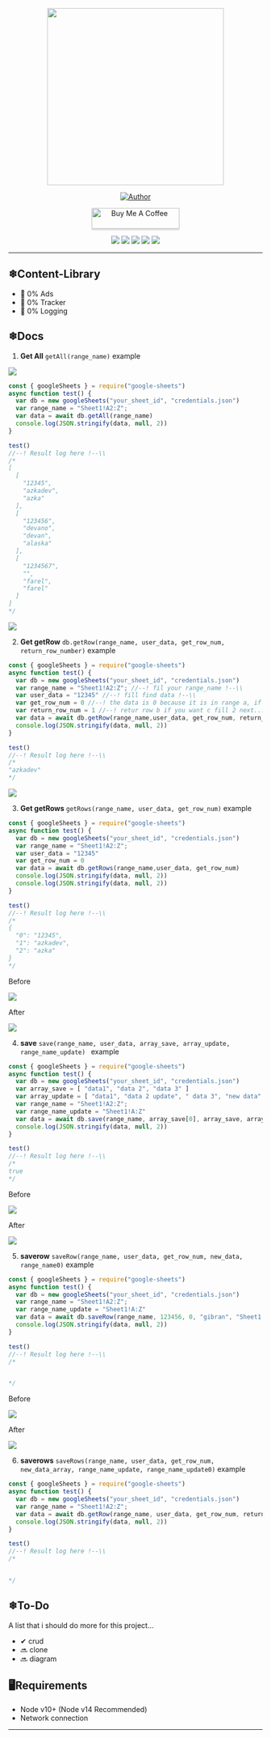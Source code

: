 
<p align = "center" >
    <img src="https://github.com/azkadev/azkadev/blob/main/pp.png?raw=true" width="350" height="350" />
</p >

<p align="center">
    <a href="https://github.com/azkadev"><img title="Author" src="https://img.shields.io/badge/AUTHOR-AZKADEV-orange.svg?style=for-the-badge&logo=github"></a>
</p>

<p align="center"> 
<a href="https://www.buymeacoffee.com/" target="_blank"><img src="https://cdn.buymeacoffee.com/buttons/default-blue.png" alt="Buy Me A Coffee" style="height: 41px !important;width: 174px !important;box-shadow: 0px 3px 2px 0px rgba(190, 190, 190, 0.5) !important;-webkit-box-shadow: 0px 3px 2px 0px rgba(190, 190, 190, 0.5) !important;" ></a>
</p>

<p align="center">
<a href="https://t.me/azkadev"><img src="https://hits.seeyoufarm.com/api/count/incr/badge.svg?url=https%3A%2F%2Ft.me%2F%40azkadev&count_bg=%234AA803&title_bg=%231C1C1C&icon=telegram.svg&icon_color=%23FFFFFF&title=Telegram&edge_flat=false"/></a>
<a href="https://tiktok.com/@azkadev"><img src="https://hits.seeyoufarm.com/api/count/incr/badge.svg?url=https%3A%2F%2Fwww.tiktok.com%2F%40azkadev&count_bg=%234AA803&title_bg=%231C1C1C&icon=tiktok.svg&icon_color=%23FFFFFF&title=Tiktok&edge_flat=false"/></a>
<a href="https://github.com/azkadev"><img src="https://hits.seeyoufarm.com/api/count/incr/badge.svg?url=https%3A%2F%2Fgithub.com%2F%40azkadev&count_bg=%232300CB&title_bg=%23663838&icon=github.svg&icon_color=%23FFFFFF&title=Github&edge_flat=false"/></a>
<a href="https://instagram.com/azkadev"><img src="https://hits.seeyoufarm.com/api/count/incr/badge.svg?url=https%3A%2F%2Finstagram.com%2F%40azkadev&count_bg=%237C62F6&title_bg=%23663838&icon=instagram.svg&icon_color=%23FFFFFF&title=Instagram&edge_flat=false"/></a>
 <a href="https://www.youtube.com/channel/UC74N8oC9ow7PK-G8XfWVbcA"><img src="https://hits.seeyoufarm.com/api/count/incr/badge.svg?url=https%3A%2F%2Finstagram.com%2Fazkadev&count_bg=%237C62F6&title_bg=%23EB0000&icon=youtube.svg&icon_color=%23FFFFFF&title=Youtube&edge_flat=false"/></a> 
</p>

---

## ❄Content-Library
- 📰 0% Ads
- 💸 0% Tracker
- 📃 0% Logging

## ❄Docs 

1. **Get All** 
		```getAll(range_name)```
		example
		
![](https://github.com/guidb/google-sheets/blob/main/ss/dbsheet.png?raw=true)

```js
const { googleSheets } = require("google-sheets")
async function test() {
  var db = new googleSheets("your_sheet_id", "credentials.json")
  var range_name = "Sheet1!A2:Z";
  var data = await db.getAll(range_name)
  console.log(JSON.stringify(data, null, 2))
}

test()
//--! Result log here !--\\
/*
[
  [
    "12345",
    "azkadev",
    "azka"
  ],
  [
    "123456",
    "devano",
    "devan",
    "alaska"
  ],
  [
    "1234567",
    "",
    "farel",
    "farel"
  ]
]
*/
```		
![](https://github.com/guidb/google-sheets/blob/main/ss/dbsheet.png?raw=true)

2. **Get getRow** 
		```db.getRow(range_name, user_data, get_row_num, return_row_number)```
		example
```js
const { googleSheets } = require("google-sheets")
async function test() {
  var db = new googleSheets("your_sheet_id", "credentials.json")
  var range_name = "Sheet1!A2:Z"; //--! fil your range_name !--\\
  var user_data = "12345" //--! fill find data !--\\
  var get_row_num = 0 //--! the data is 0 because it is in range a, if b is 1 and next !!--\\
  var return_row_num = 1 //--! retur row b if you want c fill 2 next... !--\\
  var data = await db.getRow(range_name,user_data, get_row_num, return_row_num)
  console.log(JSON.stringify(data, null, 2))
}

test()
//--! Result log here !--\\
/*
"azkadev"
*/
```

![](https://github.com/guidb/google-sheets/blob/main/ss/dbsheet.png?raw=true)

3. **Get getRows** 
		```getRows(range_name, user_data, get_row_num)```
		example
```js
const { googleSheets } = require("google-sheets")
async function test() {
  var db = new googleSheets("your_sheet_id", "credentials.json")
  var range_name = "Sheet1!A2:Z";
  var user_data = "12345"
  var get_row_num = 0
  var data = await db.getRows(range_name,user_data, get_row_num)
  console.log(JSON.stringify(data, null, 2))
  console.log(JSON.stringify(data, null, 2))
}

test()
//--! Result log here !--\\
/*
{
  "0": "12345",
  "1": "azkadev",
  "2": "azka"
}
*/
```
Before 

![](https://github.com/guidb/google-sheets/blob/main/ss/dbsheet.png?raw=true)

After  

![](https://github.com/guidb/google-sheets/blob/main/ss/dbsavesheet.png?raw=true)

4. **save** 
		```save(range_name, user_data, array_save, array_update, range_name_update) ```
		example
```js
const { googleSheets } = require("google-sheets")
async function test() {
  var db = new googleSheets("your_sheet_id", "credentials.json")
  var array_save = [ "data1", "data 2", "data 3" ]
  var array_update = [ "data1", "data 2 update", " data 3", "new data" ]
  var range_name = "Sheet1!A2:Z";
  var range_name_update = "Sheet1!A:Z"
  var data = await db.save(range_name, array_save[0], array_save, array_update, range_name_update)
  console.log(JSON.stringify(data, null, 2))
}

test()
//--! Result log here !--\\
/*
true
*/
```

Before 

![](https://github.com/guidb/google-sheets/blob/main/ss/dbsavesheet.png?raw=true)

After

![](https://github.com/guidb/google-sheets/blob/main/ss/dbsaverow.png?raw=true)

5. **saverow** 
		```saveRow(range_name, user_data, get_row_num, new_data, range_name0)```
		example
```js
const { googleSheets } = require("google-sheets")
async function test() {
  var db = new googleSheets("your_sheet_id", "credentials.json")
  var range_name = "Sheet1!A2:Z";
  var range_name_update = "Sheet1!A:Z"
  var data = await db.saveRow(range_name, 123456, 0, "gibran", "Sheet1!C")
  console.log(JSON.stringify(data, null, 2))
}

test()
//--! Result log here !--\\
/*


*/
```
Before

![](https://github.com/guidb/google-sheets/blob/main/ss/dbsaverow.png?raw=true)

After

![](https://github.com/guidb/google-sheets/blob/main/ss/dbsaverows.png?raw=true)

6. **saverows** 
		```saveRows(range_name, user_data, get_row_num, new_data_array, range_name_update, range_name_update0)```
		example
```js
const { googleSheets } = require("google-sheets")
async function test() {
  var db = new googleSheets("your_sheet_id", "credentials.json")
  var range_name = "Sheet1!A2:Z";
  var data = await db.getRow(range_name, user_data, get_row_num, return_row_number)
  console.log(JSON.stringify(data, null, 2))
}

test()
//--! Result log here !--\\
/*


*/
```

## ❄To-Do
A list that i should do more for this project...

- ✔ crud
- 🔜 clone  
- 🔜 diagram  

## 🖥Requirements
- Node v10+ (Node v14 Recommended)
- Network connection

---
